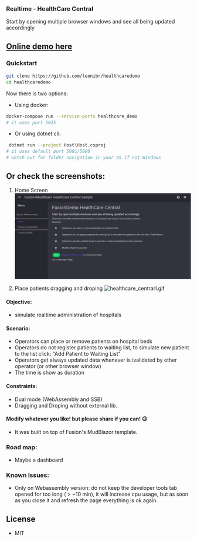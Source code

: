 

### Realtime - HealthCare Central 

Start by opening multiple browser windows and see all being updated accordingly

## [Online demo here](https://healthcare.marques.top)
### Quickstart
```bash
git clone https://github.com/leonibr/healthcaredemo
cd healthcaredemo
```
Now there is two options:
- Using docker:
```bash
docker-compose run --service-ports healthcare_demo
# it uses port 5015
```

- Or using dotnet cli:
```bash
 dotnet run --project Host\Host.csproj
# it uses default port 5001/5000
# watch out for folder navigation in your OS if not Windows
```

## Or check the screenshots:
1. Home Screen
![homescreen.png](homescreen.png)

1. Place patients dragging and droping
![healthcare_centrarl.gif](healthcare_central.gif)

#### Objective:
* simulate realtime administration of hospitals

#### Scenario:
- Operators can place or remove patients on hospital beds
- Operators do not register patients to waiting list, to simulate new patient to the list click: "Add Patient to Waiting List"
- Operators get always updated data whenever is ivalidated by other operator (or other browser window)
- The time is show as duration

#### Constraints:
- Dual mode (WebAssembly and SSB)
- Dragging and Droping without external lib.
    
#### Modify whatever you like! but please share if you can! 😉

 - It was built on top of Fusion's MudBlazor template.


### Road map:
- Maybe a dashboard

### Known Issues:
- Only on Webassembly version: do not keep the developer tools tab opened for too long ( > ~10 min), it will increase cpu usage, but as soon as you close it and refresh the page everything is ok again.

## License
- MIT
